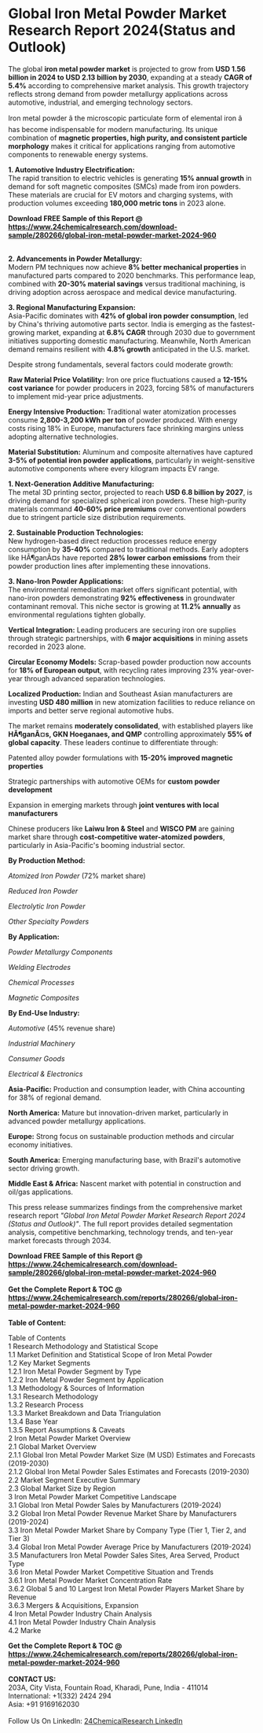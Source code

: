 <h1>Global Iron Metal Powder Market Research Report 2024(Status and Outlook)</h1><p>The global <strong>iron metal powder market</strong> is projected to grow from <strong>USD 1.56 billion in 2024 to USD 2.13 billion by 2030</strong>, expanding at a steady <strong>CAGR of 5.4%</strong> according to comprehensive market analysis. This growth trajectory reflects strong demand from powder metallurgy applications across automotive, industrial, and emerging technology sectors.</p><p>Iron metal powder â the microscopic particulate form of elemental iron â has become indispensable for modern manufacturing. Its unique combination of <strong>magnetic properties, high purity, and consistent particle morphology</strong> makes it critical for applications ranging from automotive components to renewable energy systems.</p><p><strong>1. Automotive Industry Electrification:</strong><br>
The rapid transition to electric vehicles is generating <strong>15% annual growth</strong> in demand for soft magnetic composites (SMCs) made from iron powders. These materials are crucial for EV motors and charging systems, with production volumes exceeding <strong>180,000 metric tons</strong> in 2023 alone.</p><div><b>Download FREE Sample of this Report @ 
            <a href="https://www.24chemicalresearch.com/download-sample/280266/global-iron-metal-powder-market-2024-960">
            https://www.24chemicalresearch.com/download-sample/280266/global-iron-metal-powder-market-2024-960</a></b></div><br><p><strong>2. Advancements in Powder Metallurgy:</strong><br>
Modern PM techniques now achieve <strong>8% better mechanical properties</strong> in manufactured parts compared to 2020 benchmarks. This performance leap, combined with <strong>20-30% material savings</strong> versus traditional machining, is driving adoption across aerospace and medical device manufacturing.</p><p><strong>3. Regional Manufacturing Expansion:</strong><br>
Asia-Pacific dominates with <strong>42% of global iron powder consumption</strong>, led by China's thriving automotive parts sector. India is emerging as the fastest-growing market, expanding at <strong>6.8% CAGR</strong> through 2030 due to government initiatives supporting domestic manufacturing. Meanwhile, North American demand remains resilient with <strong>4.8% growth</strong> anticipated in the U.S. market.</p><p>Despite strong fundamentals, several factors could moderate growth:</p><p><strong>Raw Material Price Volatility:</strong> Iron ore price fluctuations caused a <strong>12-15% cost variance</strong> for powder producers in 2023, forcing 58% of manufacturers to implement mid-year price adjustments.</p><p><strong>Energy Intensive Production:</strong> Traditional water atomization processes consume <strong>2,800-3,200 kWh per ton</strong> of powder produced. With energy costs rising 18% in Europe, manufacturers face shrinking margins unless adopting alternative technologies.</p><p><strong>Material Substitution:</strong> Aluminum and composite alternatives have captured <strong>3-5% of potential iron powder applications</strong>, particularly in weight-sensitive automotive components where every kilogram impacts EV range.</p><p><strong>1. Next-Generation Additive Manufacturing:</strong><br>
The metal 3D printing sector, projected to reach <strong>USD 6.8 billion by 2027</strong>, is driving demand for specialized spherical iron powders. These high-purity materials command <strong>40-60% price premiums</strong> over conventional powders due to stringent particle size distribution requirements.</p><p><strong>2. Sustainable Production Technologies:</strong><br>
New hydrogen-based direct reduction processes reduce energy consumption by <strong>35-40%</strong> compared to traditional methods. Early adopters like HÃ¶ganÃ¤s have reported <strong>28% lower carbon emissions</strong> from their powder production lines after implementing these innovations.</p><p><strong>3. Nano-Iron Powder Applications:</strong><br>
The environmental remediation market offers significant potential, with nano-iron powders demonstrating <strong>92% effectiveness</strong> in groundwater contaminant removal. This niche sector is growing at <strong>11.2% annually</strong> as environmental regulations tighten globally.</p><p><strong>Vertical Integration:</strong> Leading producers are securing iron ore supplies through strategic partnerships, with <strong>6 major acquisitions</strong> in mining assets recorded in 2023 alone.</p><p><strong>Circular Economy Models:</strong> Scrap-based powder production now accounts for <strong>18% of European output</strong>, with recycling rates improving 23% year-over-year through advanced separation technologies.</p><p><strong>Localized Production:</strong> Indian and Southeast Asian manufacturers are investing <strong>USD 480 million</strong> in new atomization facilities to reduce reliance on imports and better serve regional automotive hubs.</p><p>The market remains <strong>moderately consolidated</strong>, with established players like <strong>HÃ¶ganÃ¤s, GKN Hoeganaes, and QMP</strong> controlling approximately <strong>55% of global capacity</strong>. These leaders continue to differentiate through:</p><p>Patented alloy powder formulations with <strong>15-20% improved magnetic properties</strong></p><p>Strategic partnerships with automotive OEMs for <strong>custom powder development</strong></p><p>Expansion in emerging markets through <strong>joint ventures with local manufacturers</strong></p><p>Chinese producers like <strong>Laiwu Iron &amp; Steel</strong> and <strong>WISCO PM</strong> are gaining market share through <strong>cost-competitive water-atomized powders</strong>, particularly in Asia-Pacific's booming industrial sector.</p><p><strong>By Production Method:</strong></p><p><em>Atomized Iron Powder</em> (72% market share)</p><p><em>Reduced Iron Powder</em></p><p><em>Electrolytic Iron Powder</em></p><p><em>Other Specialty Powders</em></p><p><strong>By Application:</strong></p><p><em>Powder Metallurgy Components</em></p><p><em>Welding Electrodes</em></p><p><em>Chemical Processes</em></p><p><em>Magnetic Composites</em></p><p><strong>By End-Use Industry:</strong></p><p><em>Automotive</em> (45% revenue share)</p><p><em>Industrial Machinery</em></p><p><em>Consumer Goods</em></p><p><em>Electrical &amp; Electronics</em></p><p><strong>Asia-Pacific:</strong> Production and consumption leader, with China accounting for 38% of regional demand.</p><p><strong>North America:</strong> Mature but innovation-driven market, particularly in advanced powder metallurgy applications.</p><p><strong>Europe:</strong> Strong focus on sustainable production methods and circular economy initiatives.</p><p><strong>South America:</strong> Emerging manufacturing base, with Brazil's automotive sector driving growth.</p><p><strong>Middle East &amp; Africa:</strong> Nascent market with potential in construction and oil/gas applications.</p><p>This press release summarizes findings from the comprehensive market research report <em>"Global Iron Metal Powder Market Research Report 2024 (Status and Outlook)"</em>. The full report provides detailed segmentation analysis, competitive benchmarking, technology trends, and ten-year market forecasts through 2034.</p><div><b>Download FREE Sample of this Report @ 
            <a href="https://www.24chemicalresearch.com/download-sample/280266/global-iron-metal-powder-market-2024-960">
            https://www.24chemicalresearch.com/download-sample/280266/global-iron-metal-powder-market-2024-960</a></b></div><br><div><b>Get the Complete Report & TOC @ 
            <a href="https://www.24chemicalresearch.com/reports/280266/global-iron-metal-powder-market-2024-960">
            https://www.24chemicalresearch.com/reports/280266/global-iron-metal-powder-market-2024-960</a></b></div><br>
            <b>Table of Content:</b><p>Table of Contents<br />
 1 Research Methodology and Statistical Scope<br />
 1.1 Market Definition and Statistical Scope of Iron Metal Powder<br />
 1.2 Key Market Segments<br />
 1.2.1 Iron Metal Powder Segment by Type<br />
 1.2.2 Iron Metal Powder Segment by Application<br />
 1.3 Methodology & Sources of Information<br />
 1.3.1 Research Methodology<br />
 1.3.2 Research Process<br />
 1.3.3 Market Breakdown and Data Triangulation<br />
 1.3.4 Base Year<br />
 1.3.5 Report Assumptions & Caveats<br />
 2 Iron Metal Powder Market Overview<br />
 2.1 Global Market Overview<br />
 2.1.1 Global Iron Metal Powder Market Size (M USD) Estimates and Forecasts (2019-2030)<br />
 2.1.2 Global Iron Metal Powder Sales Estimates and Forecasts (2019-2030)<br />
 2.2 Market Segment Executive Summary<br />
 2.3 Global Market Size by Region<br />
 3 Iron Metal Powder Market Competitive Landscape<br />
 3.1 Global Iron Metal Powder Sales by Manufacturers (2019-2024)<br />
 3.2 Global Iron Metal Powder Revenue Market Share by Manufacturers (2019-2024)<br />
 3.3 Iron Metal Powder Market Share by Company Type (Tier 1, Tier 2, and Tier 3)<br />
 3.4 Global Iron Metal Powder Average Price by Manufacturers (2019-2024)<br />
 3.5 Manufacturers Iron Metal Powder Sales Sites, Area Served, Product Type<br />
 3.6 Iron Metal Powder Market Competitive Situation and Trends<br />
 3.6.1 Iron Metal Powder Market Concentration Rate<br />
 3.6.2 Global 5 and 10 Largest Iron Metal Powder Players Market Share by Revenue<br />
 3.6.3 Mergers & Acquisitions, Expansion<br />
 4 Iron Metal Powder Industry Chain Analysis<br />
 4.1 Iron Metal Powder Industry Chain Analysis<br />
 4.2 Marke</p><div><b>Get the Complete Report & TOC @ 
            <a href="https://www.24chemicalresearch.com/reports/280266/global-iron-metal-powder-market-2024-960">
            https://www.24chemicalresearch.com/reports/280266/global-iron-metal-powder-market-2024-960</a></b></div><br><b>CONTACT US:</b><br>
            203A, City Vista, Fountain Road, Kharadi, Pune, India - 411014<br>
            International: +1(332) 2424 294<br>
            Asia: +91 9169162030 <br><br>
            Follow Us On LinkedIn: <a href="https://www.linkedin.com/company/24chemicalresearch/">24ChemicalResearch LinkedIn</a>